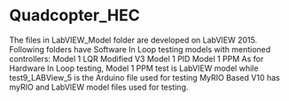 # Quadcopter_HEC
The files in LabVIEW_Model folder are developed on LabVIEW 2015. 
Following folders have Software In Loop testing models with mentioned controllers: 
Model 1 LQR Modified V3
Model 1 PID
Model 1 PPM
As for Hardware In Loop testing, Model 1 PPM test is LabVIEW model while test9_LABView_5 is the Arduino file used for testing
MyRIO Based V10 has myRIO and LabVIEW model files used for testing.
